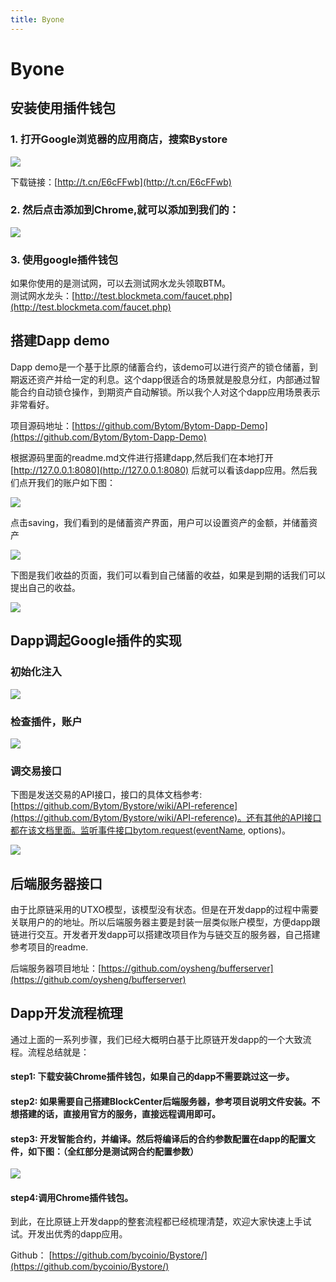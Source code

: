 ```yaml
---
title: Byone
---
```


# Byone

<a name="52be9dae"></a>
## 安装使用插件钱包

<a name="232e9e3e"></a>
### 1. 打开Google浏览器的应用商店，搜索Bystore

![](https://cdn.nlark.com/yuque/0/2019/png/241708/1554887373320-3401e737-e9ff-43a2-986d-0a7aab0107fb.png#align=left&display=inline&height=383&originHeight=1312&originWidth=2554&size=0&status=done&width=746)

下载链接：[http://t.cn/E6cFFwb](http://t.cn/E6cFFwb)

<a name="0b50cd4b"></a>
### 2. 然后点击添加到Chrome,就可以添加到我们的：

![](https://cdn.nlark.com/yuque/0/2019/png/241708/1554887373407-2d1c4148-f2c4-46b4-ba2c-112e5366b6db.png#align=left&display=inline&height=378&originHeight=1282&originWidth=2530&size=0&status=done&width=746)

<a name="47ae9f5a"></a>
### 3. 使用google插件钱包

如果你使用的是测试网，可以去测试网水龙头领取BTM。<br />测试网水龙头：[http://test.blockmeta.com/faucet.php](http://test.blockmeta.com/faucet.php)

<a name="e4755bf5"></a>
## 搭建Dapp demo

Dapp demo是一个基于比原的储蓄合约，该demo可以进行资产的锁仓储蓄，到期返还资产并给一定的利息。这个dapp很适合的场景就是股息分红，内部通过智能合约自动锁仓操作，到期资产自动解锁。所以我个人对这个dapp应用场景表示非常看好。

项目源码地址：[https://github.com/Bytom/Bytom-Dapp-Demo](https://github.com/Bytom/Bytom-Dapp-Demo)

根据源码里面的readme.md文件进行搭建dapp,然后我们在本地打开[http://127.0.0.1:8080](http://127.0.0.1:8080) 后就可以看该dapp应用。然后我们点开我们的账户如下图：

![](https://cdn.nlark.com/yuque/0/2019/png/241708/1554887373314-645757e1-899b-431b-b51c-7343fc526819.png#align=left&display=inline&height=371&originHeight=741&originWidth=1489&size=0&status=done&width=746)

点击saving，我们看到的是储蓄资产界面，用户可以设置资产的金额，并储蓄资产

![](https://cdn.nlark.com/yuque/0/2019/png/241708/1554887373545-02703ed0-bab9-44fd-aa3a-a27c78f054d2.png#align=left&display=inline&height=394&originHeight=767&originWidth=1454&size=0&status=done&width=746)

下图是我们收益的页面，我们可以看到自己储蓄的收益，如果是到期的话我们可以提出自己的收益。

![](https://cdn.nlark.com/yuque/0/2019/png/241708/1554887373388-fa150cbd-9da9-48e1-b011-d40b046e45c9.png#align=left&display=inline&height=394&originHeight=767&originWidth=1454&size=0&status=done&width=746)

<a name="41de188d"></a>
## Dapp调起Google插件的实现

<a name="0fe7802e"></a>
### 初始化注入

![](https://cdn.nlark.com/yuque/0/2019/jpeg/241708/1554887373396-1ab689f1-9aaa-4438-8aef-fb8f8501bbee.jpeg#align=left&display=inline&height=451&originHeight=1764&originWidth=2920&size=0&status=done&width=746)

<a name="94838a4c"></a>
### 检查插件，账户

![](https://cdn.nlark.com/yuque/0/2019/png/241708/1554887373337-ea1047a0-6a0d-4c08-bdbe-cf324b70dc77.png#align=left&display=inline&height=443&originHeight=948&originWidth=1595&size=0&status=done&width=746)

<a name="71d6453a"></a>
### 调交易接口

下图是发送交易的API接口，接口的具体文档参考:[https://github.com/Bytom/Bystore/wiki/API-reference](https://github.com/Bytom/Bystore/wiki/API-reference)。还有其他的API接口都在该文档里面。监听事件接口bytom.request(eventName, options)。

![](https://cdn.nlark.com/yuque/0/2019/jpeg/241708/1554887373401-67ec3221-1f60-4e5d-be13-ffd10ff18417.jpeg#align=left&display=inline&height=345&originHeight=1414&originWidth=3056&size=0&status=done&width=746)

<a name="81e3cc81"></a>
## 后端服务器接口

由于比原链采用的UTXO模型，该模型没有状态。但是在开发dapp的过程中需要关联用户的的地址。所以后端服务器主要是封装一层类似账户模型，方便dapp跟链进行交互。开发者开发dapp可以搭建改项目作为与链交互的服务器，自己搭建参考项目的readme.

后端服务器项目地址：[https://github.com/oysheng/bufferserver](https://github.com/oysheng/bufferserver)

<a name="7e57630b"></a>
## Dapp开发流程梳理

通过上面的一系列步骤，我们已经大概明白基于比原链开发dapp的一个大致流程。流程总结就是：

<a name="7102f610"></a>
#### step1: 下载安装Chrome插件钱包，如果自己的dapp不需要跳过这一步。

<a name="887b8690"></a>
#### step2: 如果需要自己搭建BlockCenter后端服务器，参考项目说明文件安装。不想搭建的话，直接用官方的服务，直接远程调用即可。

<a name="bd617c2e"></a>
#### step3: 开发智能合约，并编译。然后将编译后的合约参数配置在dapp的配置文件，如下图：（全红部分是测试网合约配置参数）

![](https://cdn.nlark.com/yuque/0/2019/png/241708/1554887373393-4316b52b-ba60-4a2c-85a9-a951af2fef44.png#align=left&display=inline&height=438&originHeight=1806&originWidth=3078&size=0&status=done&width=746)

<a name="46ac9374"></a>
#### step4:调用Chrome插件钱包。

到此，在比原链上开发dapp的整套流程都已经梳理清楚，欢迎大家快速上手试试。开发出优秀的dapp应用。

Github： [https://github.com/bycoinio/Bystore/](https://github.com/bycoinio/Bystore/)

